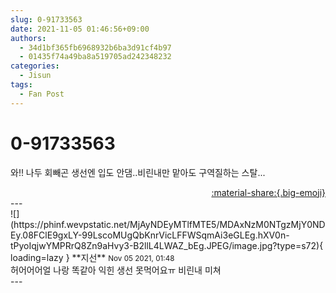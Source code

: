 ```yaml
---
slug: 0-91733563
date: 2021-11-05 01:46:56+09:00
authors:
  - 34d1bf365fb6968932b6ba3d91cf4b97
  - 01435f74a49ba8a519705ad242348232
categories:
  - Jisun
tags:
  - Fan Post
---
```


# 0-91733563

<div class="post-container" markdown="1">
<div class="content-container md-sidebar__scrollwrap" markdown="1">

와!! 나두 회빼곤 생선엔 입도 안댐..비린내만 맡아도 구역질하는 스탈...

</div>
</div>

<div style="text-align: right;" markdown="1">
<a href="https://weverse.io/fromis9/fanpost/0-91733563" style="text-align: right;">:material-share:{.big-emoji}</a>
</div>
---

<div class="comments-container md-sidebar__scrollwrap" markdown="1">
<div class="comment" markdown="1">
<div class='id-container' markdown="1">
![](https://phinf.wevpstatic.net/MjAyNDEyMTlfMTE5/MDAxNzM0NTgzMjY0NDEy.08FClE9gxLY-99LscoMUgQbKnrVicLFFWSqmAi3eGLEg.hXV0n-tPyoIqjwYMPRrQ8Zn9aHvy3-B2llL4LWAZ_bEg.JPEG/image.jpg?type=s72){ loading=lazy }
**<span class="artist">지선</span>** <small>Nov 05 2021, 01:48</small><br>
</div>
<div class='comment-body' markdown="1">
허어어어얼 나랑 똑같아 익힌 생선 못먹어요ㅠ 비린내 미쳐
</div>
</div>
</div>
---
